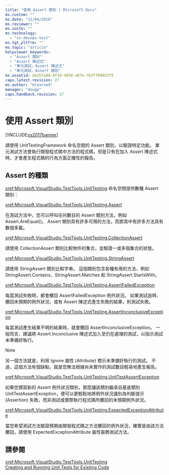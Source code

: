 ```yaml
---
title: "使用 Assert 類別 | Microsoft Docs"
ms.custom: ""
ms.date: "11/04/2016"
ms.reviewer: ""
ms.suite: ""
ms.technology: 
  - "vs-devops-test"
ms.tgt_pltfrm: ""
ms.topic: "article"
helpviewer_keywords: 
  - "Assert 類別"
  - "Assert 陳述式"
  - "單元測試，Assert 陳述式"
  - "單元測試，Assert 類別"
ms.assetid: da1b7a0d-4f1d-4d50-a07e-7b3ff60053f9
caps.latest.revision: 27
ms.author: "mlearned"
manager: "douge"
caps.handback.revision: 27
---
```

# 使用 Assert 類別
[!INCLUDE[vs2017banner](../code-quality/includes/vs2017banner.md)]

請使用 UnitTestingFramework 命名空間的 Assert 類別，以驗證特定功能。  單元測試方法會執行開發程式碼中方法的程式碼，但是只有在加入 Assert 陳述式時，才會產生程式碼的行為方面正確性的報告。  
  
## Assert 的種類  
 <xref:Microsoft.VisualStudio.TestTools.UnitTesting> 命名空間提供數種 Assert 類別：  
  
 <xref:Microsoft.VisualStudio.TestTools.UnitTesting.Assert>  
  
 在測試方法中，您可以呼叫任何數目的 Assert 類別方法，例如 Assert.AreEqual\(\)。  Assert 類別具有許多可用的方法，而那其中有許多方法具有數個多載。  
  
 <xref:Microsoft.VisualStudio.TestTools.UnitTesting.CollectionAssert>  
  
 請使用 CollectionAssert 類別比較物件的集合，並驗證一或多個集合的狀態。  
  
 <xref:Microsoft.VisualStudio.TestTools.UnitTesting.StringAssert>  
  
 請使用 StringAssert 類別比較字串。  這個類別包含各種有用的方法，例如 StringAssert.Contains、StringAssert.Matches 和 StringAssert.StartsWith。  
  
 <xref:Microsoft.VisualStudio.TestTools.UnitTesting.AssertFailedException>  
  
 每當測試失敗時，都會擲回 AssertFailedException 例外狀況。  如果測試逾時、擲回未預期的例外狀況，或有 Assert 陳述式產生失敗的結果，則測試失敗。  
  
 <xref:Microsoft.VisualStudio.TestTools.UnitTesting.AssertInconclusiveException>  
  
 每當測試產生結果不明的結果時，就會擲回 AssertInconclusiveException。  一般而言，建議將 Assert.Inconclusive 陳述式加入至仍在處理的測試，以指示測試未準備好執行。  
  
> [!NOTE]
>  另一個方法就是，利用 Ignore 屬性 \(Attribute\) 標示未準備好執行的測試。  不過，這個方法有個缺點，就是您無法根據尚未實作的測試數目輕易地產生報告。  
  
 <xref:Microsoft.VisualStudio.TestTools.UnitTesting.UnitTestAssertException>  
  
 如果您撰寫新的 Assert 例外狀況類別，那麼讓該類別繼承自基底類別 UnitTestAssertException，便可以更輕鬆地將例外狀況識別為判斷提示 \(Assertion\) 失敗，而非測試或實際執行程式碼所擲回的未預期例外狀況。  
  
 <xref:Microsoft.VisualStudio.TestTools.UnitTesting.ExpectedExceptionAttribute>  
  
 當您希望測試方法驗證預期由開發程式碼之方法擲回的例外狀況，確實是由該方法擲回，請使用 ExpectedExceptionAttribute 屬性裝飾測試方法。  
  
## 請參閱  
 <xref:Microsoft.VisualStudio.TestTools.UnitTesting>   
 [Creating and Running Unit Tests for Existing Code](http://msdn.microsoft.com/zh-tw/e8370b93-085b-41c9-8dec-655bd886f173)